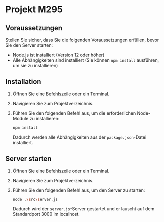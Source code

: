 # Projekt M295

## Voraussetzungen

Stellen Sie sicher, dass Sie die folgenden Voraussetzungen erfüllen, bevor Sie den Server starten:

- Node.js ist installiert (Version 12 oder höher)
- Alle Abhängigkeiten sind installiert (Sie können `npm install` ausführen, um sie zu installieren)

## Installation

1. Öffnen Sie eine Befehlszeile oder ein Terminal.
2. Navigieren Sie zum Projektverzeichnis.
3. Führen Sie den folgenden Befehl aus, um die erforderlichen Node-Module zu installieren:

   ```bash
   npm install
   ```

   Dadurch werden alle Abhängigkeiten aus der `package.json`-Datei installiert.

## Server starten

1. Öffnen Sie eine Befehlszeile oder ein Terminal.
2. Navigieren Sie zum Projektverzeichnis.
3. Führen Sie den folgenden Befehl aus, um den Server zu starten:

   ```bash
   node .\src\server.js
   ```

   Dadurch wird der `server.js`-Server gestartet und er lauscht auf dem Standardport 3000 im localhost.
